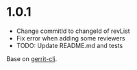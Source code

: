 # 1.0.1

- Change commitId to changeId of revList
- Fix error when adding some reviewers
- TODO: Update README.md and tests

Base on [gerrit-cli](https://github.com/shanesmith/gerrit-cli/blob/v1.0.0/CHANGELOG.md).